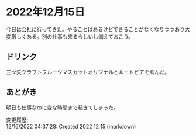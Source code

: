 # 2022年12月15日

今日は会社に行ってきた。やることはあるけどできることがなくなりつつあり大変厳しくある。別の仕事も来るらしいし備えておこう。

## ドリンク

三ツ矢クラフトフルーツマスカットオリジナルとルートビアを飲んだ。

## あとがき

明日も仕事なのに変な時間まで起きてしまった。

変更履歴:  
12/16/2022 04:37:28: Created 2022 12 15 (markdown)  
